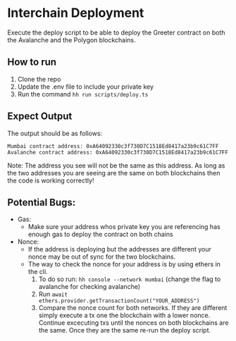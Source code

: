 # Interchain Deployment

Execute the deploy script to be able to deploy the Greeter contract on both the Avalanche and the Polygon blockchains.

## How to run

1. Clone the repo
2. Update the .env file to include your private key
3. Run the command `hh run scripts/deploy.ts`

## Expect Output

The output should be as follows:

```
Mumbai contract address: 0xA64092330c3f730D7C1518Ed8417a23b9c61C7FF
Avalanche contract address: 0xA64092330c3f730D7C1518Ed8417a23b9c61C7FF
```

Note: The address you see will not be the same as this address. As long as the two addresses you are seeing are the same on both blockchains then the code is working correctly!

## Potential Bugs:

-   Gas:
    -   Make sure your address whos private key you are referencing has enough gas to deploy the contract on both chains
-   Nonce:
    -   If the address is deploying but the addresses are different your nonce may be out of sync for the two blockchains.
    -   The way to check the nonce for your address is by using ethers in the cli.
        1. To do so run: `hh console --network mumbai` (change the flag to avalanche for checking avalanche)
        2. Run `await ethers.provider.getTransactionCount("YOUR_ADDRESS")`
        3. Compare the nonce count for both networks. If they are different simply execute a tx one the blockchain with a lower nonce. Continue excecuting txs until the nonces on both blockchains are the same. Once they are the same re-run the deploy script.

